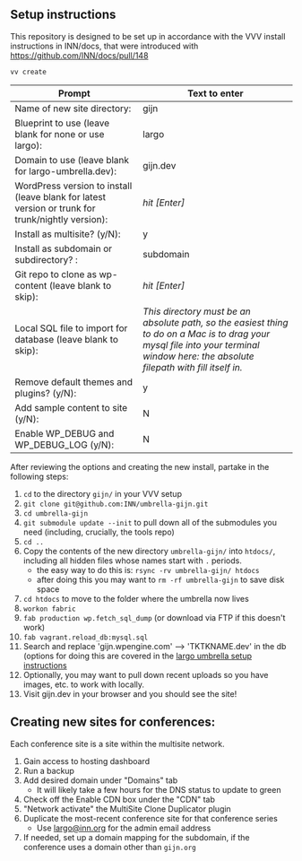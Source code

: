 ## Setup instructions

This repository is designed to be set up in accordance with the VVV install instructions in INN/docs, that were introduced with https://github.com/INN/docs/pull/148


```
vv create
```

Prompt | Text to enter 
------------ | -------------
Name of new site directory: | gijn
Blueprint to use (leave blank for none or use largo): | largo
Domain to use (leave blank for largo-umbrella.dev): | gijn.dev
WordPress version to install (leave blank for latest version or trunk for trunk/nightly version): | *hit [Enter]*
Install as multisite? (y/N): | y
Install as subdomain or subdirectory? : | subdomain
Git repo to clone as wp-content (leave blank to skip): | *hit [Enter]*
Local SQL file to import for database (leave blank to skip): | *This directory must be an absolute path, so the easiest thing to do on a Mac is to drag your mysql file into your terminal window here: the absolute filepath with fill itself in.*
Remove default themes and plugins? (y/N): | y
Add sample content to site (y/N): | N
Enable WP_DEBUG and WP_DEBUG_LOG (y/N): | N

After reviewing the options and creating the new install, partake in the following steps:

1. `cd` to the directory `gijn/` in your VVV setup
2. `git clone git@github.com:INN/umbrella-gijn.git`
3. `cd umbrella-gijn`
4. `git submodule update --init` to pull down all of the submodules you need (including, crucially, the tools repo)
5. `cd ..`
6. Copy the contents of the new directory `umbrella-gijn/` into `htdocs/`, including all hidden files whose names start with `.` periods.
	- the easy way to do this is: `rsync -rv umbrella-gijn/ htdocs`
	- after doing this you may want to `rm -rf umbrella-gijn` to save disk space
7. `cd htdocs` to move to the folder where the umbrella now lives
8. `workon fabric`
9. `fab production wp.fetch_sql_dump` (or download via FTP if this doesn't work)
10. `fab vagrant.reload_db:mysql.sql`
11. Search and replace 'gijn.wpengine.com' --> 'TKTKNAME.dev' in the db (options for doing this are covered in the [largo umbrella setup instructions](https://github.com/INN/docs/blob/master/projects/largo/umbrella-setup.md)
12. Optionally, you may want to pull down recent uploads so you have images, etc. to work with locally.
13. Visit gijn.dev in your browser and you should see the site!

## Creating new sites for conferences:

Each conference site is a site within the multisite network.

1. Gain access to hosting dashboard
2. Run a backup
3. Add desired domain under "Domains" tab
	* It will likely take a few hours for the DNS status to update to green
4. Check off the Enable CDN box under the "CDN" tab
5. "Network activate" the MultiSite Clone Duplicator plugin
6. Duplicate the most-recent conference site for that conference series
	* Use largo@inn.org for the admin email address
7. If needed, set up a domain mapping for the subdomain, if the conference uses a domain other than `gijn.org`

